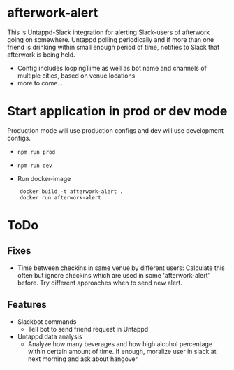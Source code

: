 # afterwork-alert
This is Untappd-Slack integration for alerting Slack-users of afterwork going on somewhere.
Untappd polling periodically and if more than one friend is drinking within small enough period of time, notifies to Slack that afterwork is being held.

* Config includes loopingTime as well as bot name and channels of multiple cities, based on venue locations
* more to come...


# Start application in prod or dev mode
Production mode will use production configs and dev will use development configs.
* ```npm run prod ```
* ```npm run dev ```

* Run docker-image

```docker
    docker build -t afterwork-alert .
    docker run afterwork-alert
```

# ToDo
## Fixes
* Time between checkins in same venue by different users: Calculate this often but ignore checkins which are used in some 'afterwork-alert' before. Try different approaches when to send new alert. 
## Features
* Slackbot commands
    * Tell bot to send friend request in Untappd
* Untappd data analysis
    * Analyze how many beverages and how high alcohol percentage within certain amount of time. If enough, moralize user in slack at next morning and ask about hangover 
